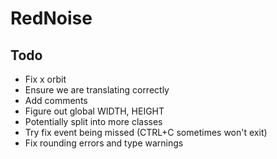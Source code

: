 # RedNoise
## Todo
- Fix x orbit
- Ensure we are translating correctly
- Add comments
- Figure out global WIDTH, HEIGHT
- Potentially split into more classes
- Try fix event being missed (CTRL+C sometimes won't exit)
- Fix rounding errors and type warnings
